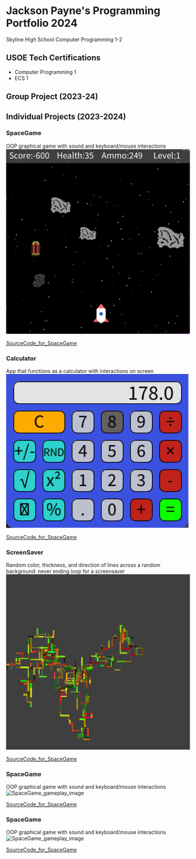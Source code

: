 # Jackson Payne's Programming Portfolio 2024
Skyline High School Computer Programming 1-2

## USOE Tech Certifications
* Computer Programming 1
* ECS 1

## Group Project (2023-24)

## Individual Projects (2023-2024)

### SpaceGame
OOP graphical game with sound and keyboard/mouse interactions
![SpaceGame_gameplay_image](https://github.com/J-ack-son/programmingportfolio/blob/main/images/sg1.png?raw=true)

[SourceCode_for_SpaceGame](https://github.com/J-ack-son/programmingportfolio/blob/main/src/SpaceGame%202.zip)

### Calculator
App that functions as a calculator with interactions on screen
![SpaceGame_gameplay_image](https://github.com/J-ack-son/programmingportfolio/blob/main/images/calc1.png?raw=true)

[SourceCode_for_SpaceGame](https://github.com/J-ack-son/programmingportfolio/blob/main/src/calculatorKeyboard.zip)

### ScreenSaver
Random color, thickness, and direction of lines across a random background: never ending loop for a screensaver
![SpaceGame_gameplay_image](https://github.com/J-ack-son/programmingportfolio/blob/main/images/ss1.png?raw=true)

[SourceCode_for_SpaceGame](https://github.com/J-ack-son/programmingportfolio/blob/main/src/ScreenSaverApp.pde)

### SpaceGame
OOP graphical game with sound and keyboard/mouse interactions
![SpaceGame_gameplay_image]()

[SourceCode_for_SpaceGame]()

### SpaceGame
OOP graphical game with sound and keyboard/mouse interactions
![SpaceGame_gameplay_image]()

[SourceCode_for_SpaceGame]()
